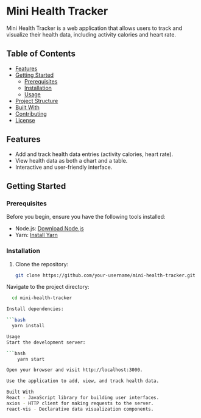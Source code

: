 # Mini Health Tracker

Mini Health Tracker is a web application that allows users to track and visualize their health data, including activity calories and heart rate.

## Table of Contents

- [Features](#features)
- [Getting Started](#getting-started)
  - [Prerequisites](#prerequisites)
  - [Installation](#installation)
  - [Usage](#usage)
- [Project Structure](#project-structure)
- [Built With](#built-with)
- [Contributing](#contributing)
- [License](#license)

## Features

- Add and track health data entries (activity calories, heart rate).
- View health data as both a chart and a table.
- Interactive and user-friendly interface.

## Getting Started

### Prerequisites

Before you begin, ensure you have the following tools installed:

- Node.js: [Download Node.js](https://nodejs.org/)
- Yarn: [Install Yarn](https://yarnpkg.com/)

### Installation

1. Clone the repository:

   ```bash
   git clone https://github.com/your-username/mini-health-tracker.git
   
Navigate to the project directory:

```bash
  cd mini-health-tracker

Install dependencies:

```bash
  yarn install

Usage
Start the development server:

```bash
    yarn start

Open your browser and visit http://localhost:3000.

Use the application to add, view, and track health data.

Built With
React - JavaScript library for building user interfaces.
axios - HTTP client for making requests to the server.
react-vis - Declarative data visualization components.


